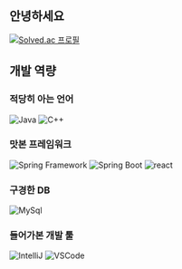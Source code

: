 ## 안녕하세요

<!--
![header](https://capsule-render.vercel.app/api?type=waving&color=auto&height=300&section=header&text=ezeun&fontSize=90&animation=scaleIn)
-->

[![Solved.ac
프로필](http://mazassumnida.wtf/api/v2/generate_badge?boj=xorjs1011)](https://solved.ac/xorjs1011)

## 개발 역량
### 적당히 아는 언어
<img alt="Java" src ="https://img.shields.io/badge/Java-007396.svg?&style=for-the-badge&logo=Java&logoColor=white"/> <img alt="C++" src ="https://img.shields.io/badge/C++-8A2BE2.svg?&style=for-the-badge&logo=cplusplus&logoColor=white"/> 

### 맛본 프레임워크
<img alt="Spring Framework" src ="https://img.shields.io/badge/spring-6DB33F.svg?&style=for-the-badge&logo=spring&logoColor=white"/> <img alt="Spring Boot" src ="https://img.shields.io/badge/spring%20boot-6DB33F.svg?&style=for-the-badge&logo=springboot&logoColor=white"/> <img alt="react" src ="https://img.shields.io/badge/react-61DAFB.svg?&style=for-the-badge&logo=react&logoColor=black"/>

### 구경한 DB
<img alt="MySql" src ="https://img.shields.io/badge/mysql-4479A1.svg?&style=for-the-badge&logo=mysql&logoColor=white"/>

### 들어가본 개발 툴
<img alt="IntelliJ" src ="https://img.shields.io/badge/IntelliJ-000000.svg?&style=for-the-badge&logo=intellijidea&logoColor=white"/> <img alt="VSCode" src ="https://img.shields.io/badge/VSCode-007ACC.svg?&style=for-the-badge&logo=visualstudiocode&logoColor=white"/>

<!--![Anurag's GitHub stats](https://github-readme-stats.vercel.app/api?username=taegun1011&show_icons=true&theme=radical)-->

<!--
**taegun1011/taegun1011** is a ✨ _special_ ✨ repository because its `README.md` (this file) appears on your GitHub profile.

Here are some ideas to get you started:

- 🔭 I’m currently working on ...
- 🌱 I’m currently learning ...
- 👯 I’m looking to collaborate on ...
- 🤔 I’m looking for help with ...
- 💬 Ask me about ...
- 📫 How to reach me: ...
- 😄 Pronouns: ...
- ⚡ Fun fact: ...
-->
